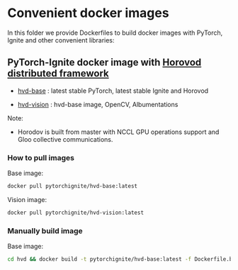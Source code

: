 # Convenient docker images

In this folder we provide Dockerfiles to build docker images with PyTorch, Ignite and other convenient libraries:


## PyTorch-Ignite docker image with [Horovod distributed framework](https://horovod.readthedocs.io/en/latest/index.html)

- [hvd-base](hvd/Dockerfile.base) : latest stable PyTorch, latest stable Ignite and Horovod

- [hvd-vision](hvd/Dockerfile.vision) : hvd-base image, OpenCV, Albumentations
    

Note: 

- Horodov is built from master with NCCL GPU operations support and Gloo collective communications.


### How to pull images

Base image:

```bash
docker pull pytorchignite/hvd-base:latest
```

Vision image:

```bash
docker pull pytorchignite/hvd-vision:latest
```


### Manually build image

Base image:

```bash
cd hvd && docker build -t pytorchignite/hvd-base:latest -f Dockerfile.base .
```


